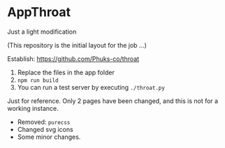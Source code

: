 # AppThroat
Just a light modification

(This repository is the initial layout for the job ...)

Establish: https://github.com/Phuks-co/throat

1. Replace the files in the app folder
2. `npm run build`
3. You can run a test server by executing `./throat.py`

Just for reference. Only 2 pages have been changed, and this is not for a working instance.

* Removed: `purecss`
* Changed svg icons
* Some minor changes.
